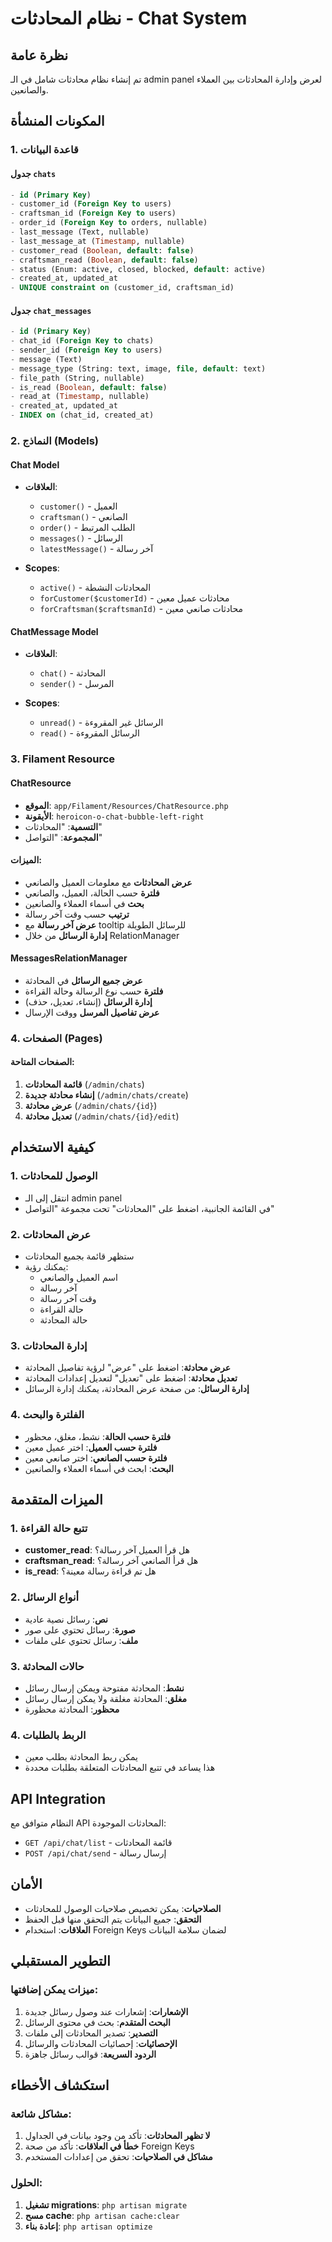 # نظام المحادثات - Chat System

## نظرة عامة
تم إنشاء نظام محادثات شامل في الـ admin panel لعرض وإدارة المحادثات بين العملاء والصانعين.

## المكونات المنشأة

### 1. قاعدة البيانات

#### جدول `chats`
```sql
- id (Primary Key)
- customer_id (Foreign Key to users)
- craftsman_id (Foreign Key to users)
- order_id (Foreign Key to orders, nullable)
- last_message (Text, nullable)
- last_message_at (Timestamp, nullable)
- customer_read (Boolean, default: false)
- craftsman_read (Boolean, default: false)
- status (Enum: active, closed, blocked, default: active)
- created_at, updated_at
- UNIQUE constraint on (customer_id, craftsman_id)
```

#### جدول `chat_messages`
```sql
- id (Primary Key)
- chat_id (Foreign Key to chats)
- sender_id (Foreign Key to users)
- message (Text)
- message_type (String: text, image, file, default: text)
- file_path (String, nullable)
- is_read (Boolean, default: false)
- read_at (Timestamp, nullable)
- created_at, updated_at
- INDEX on (chat_id, created_at)
```

### 2. النماذج (Models)

#### Chat Model
- **العلاقات**:
  - `customer()` - العميل
  - `craftsman()` - الصانعي
  - `order()` - الطلب المرتبط
  - `messages()` - الرسائل
  - `latestMessage()` - آخر رسالة

- **Scopes**:
  - `active()` - المحادثات النشطة
  - `forCustomer($customerId)` - محادثات عميل معين
  - `forCraftsman($craftsmanId)` - محادثات صانعي معين

#### ChatMessage Model
- **العلاقات**:
  - `chat()` - المحادثة
  - `sender()` - المرسل

- **Scopes**:
  - `unread()` - الرسائل غير المقروءة
  - `read()` - الرسائل المقروءة

### 3. Filament Resource

#### ChatResource
- **الموقع**: `app/Filament/Resources/ChatResource.php`
- **الأيقونة**: `heroicon-o-chat-bubble-left-right`
- **التسمية**: "المحادثات"
- **المجموعة**: "التواصل"

#### الميزات:
- **عرض المحادثات** مع معلومات العميل والصانعي
- **فلترة** حسب الحالة، العميل، والصانعي
- **بحث** في أسماء العملاء والصانعين
- **ترتيب** حسب وقت آخر رسالة
- **عرض آخر رسالة** مع tooltip للرسائل الطويلة
- **إدارة الرسائل** من خلال RelationManager

#### MessagesRelationManager
- **عرض جميع الرسائل** في المحادثة
- **فلترة** حسب نوع الرسالة وحالة القراءة
- **إدارة الرسائل** (إنشاء، تعديل، حذف)
- **عرض تفاصيل المرسل** ووقت الإرسال

### 4. الصفحات (Pages)

#### الصفحات المتاحة:
1. **قائمة المحادثات** (`/admin/chats`)
2. **إنشاء محادثة جديدة** (`/admin/chats/create`)
3. **عرض محادثة** (`/admin/chats/{id}`)
4. **تعديل محادثة** (`/admin/chats/{id}/edit`)

## كيفية الاستخدام

### 1. الوصول للمحادثات
- انتقل إلى الـ admin panel
- في القائمة الجانبية، اضغط على "المحادثات" تحت مجموعة "التواصل"

### 2. عرض المحادثات
- ستظهر قائمة بجميع المحادثات
- يمكنك رؤية:
  - اسم العميل والصانعي
  - آخر رسالة
  - وقت آخر رسالة
  - حالة القراءة
  - حالة المحادثة

### 3. إدارة المحادثات
- **عرض محادثة**: اضغط على "عرض" لرؤية تفاصيل المحادثة
- **تعديل محادثة**: اضغط على "تعديل" لتعديل إعدادات المحادثة
- **إدارة الرسائل**: من صفحة عرض المحادثة، يمكنك إدارة الرسائل

### 4. الفلترة والبحث
- **فلترة حسب الحالة**: نشط، مغلق، محظور
- **فلترة حسب العميل**: اختر عميل معين
- **فلترة حسب الصانعي**: اختر صانعي معين
- **البحث**: ابحث في أسماء العملاء والصانعين

## الميزات المتقدمة

### 1. تتبع حالة القراءة
- **customer_read**: هل قرأ العميل آخر رسالة؟
- **craftsman_read**: هل قرأ الصانعي آخر رسالة؟
- **is_read**: هل تم قراءة رسالة معينة؟

### 2. أنواع الرسائل
- **نص**: رسائل نصية عادية
- **صورة**: رسائل تحتوي على صور
- **ملف**: رسائل تحتوي على ملفات

### 3. حالات المحادثة
- **نشط**: المحادثة مفتوحة ويمكن إرسال رسائل
- **مغلق**: المحادثة مغلقة ولا يمكن إرسال رسائل
- **محظور**: المحادثة محظورة

### 4. الربط بالطلبات
- يمكن ربط المحادثة بطلب معين
- هذا يساعد في تتبع المحادثات المتعلقة بطلبات محددة

## API Integration

النظام متوافق مع API المحادثات الموجودة:
- `GET /api/chat/list` - قائمة المحادثات
- `POST /api/chat/send` - إرسال رسالة

## الأمان

- **الصلاحيات**: يمكن تخصيص صلاحيات الوصول للمحادثات
- **التحقق**: جميع البيانات يتم التحقق منها قبل الحفظ
- **العلاقات**: استخدام Foreign Keys لضمان سلامة البيانات

## التطوير المستقبلي

### ميزات يمكن إضافتها:
1. **الإشعارات**: إشعارات عند وصول رسائل جديدة
2. **البحث المتقدم**: بحث في محتوى الرسائل
3. **التصدير**: تصدير المحادثات إلى ملفات
4. **الإحصائيات**: إحصائيات المحادثات والرسائل
5. **الردود السريعة**: قوالب رسائل جاهزة

## استكشاف الأخطاء

### مشاكل شائعة:
1. **لا تظهر المحادثات**: تأكد من وجود بيانات في الجداول
2. **خطأ في العلاقات**: تأكد من صحة Foreign Keys
3. **مشاكل في الصلاحيات**: تحقق من إعدادات المستخدم

### الحلول:
1. **تشغيل migrations**: `php artisan migrate`
2. **مسح cache**: `php artisan cache:clear`
3. **إعادة بناء**: `php artisan optimize`
